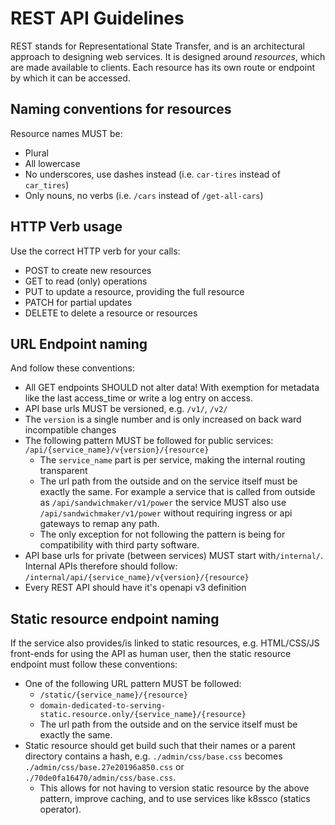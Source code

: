 # REST API Guidelines

REST stands for Representational State Transfer, and is an architectural approach to designing web services.
It is designed around _resources_, which are made available to clients.
Each resource has its own route or endpoint by which it can be accessed.

## Naming conventions for resources

Resource names MUST be:

 * Plural
 * All lowercase
 * No underscores, use dashes instead (i.e. `car-tires` instead of `car_tires`)
 * Only nouns, no verbs (i.e. `/cars` instead of `/get-all-cars`)


## HTTP Verb usage

Use the correct HTTP verb for your calls:

 * POST to create new resources
 * GET to read (only) operations
 * PUT to update a resource, providing the full resource
 * PATCH for partial updates
 * DELETE to delete a resource or resources


## URL Endpoint naming

And follow these conventions:

 * All GET endpoints SHOULD not alter data! With exemption for metadata like the last access_time or write a log entry on access.
 * API base urls MUST be versioned, e.g. `/v1/`, `/v2/`
 * The `version` is a single number and is only increased on back ward incompatible changes
 * The following pattern MUST be followed for public services: `/api/{service_name}/v{version}/{resource}`
    * The `service_name` part is per service, making the internal routing transparent   
    * The url path from the outside and on the service itself must be exactly the same. For example a service that is called from outside as `/api/sandwichmaker/v1/power` the service MUST also use `/api/sandwichmaker/v1/power` without requiring ingress or api gateways to remap any path.
    * The only exception for not following the pattern is being for compatibility with third party software.
 * API base urls for private (between services) MUST start with`/internal/`. Internal APIs therefore should follow: `/internal/api/{service_name}/v{version}/{resource}`
 * Every REST API should have it's openapi v3 definition


## Static resource endpoint naming

If the service also provides/is linked to static resources, e.g. HTML/CSS/JS front-ends for using the API as human user, then the static resource endpoint must follow these conventions:

 * One of the following URL pattern MUST be followed:
     * `/static/{service_name}/{resource}`
     * `domain-dedicated-to-serving-static.resource.only/{service_name}/{resource}`
   * The url path from the outside and on the service itself must be exactly the same.
 * Static resource should get build such that their names or a parent directory contains a hash, e.g. `./admin/css/base.css` becomes `./admin/css/base.27e20196a850.css` or `./70de0fa16470/admin/css/base.css`.
   * This allows for not having to version static resource by the above pattern, improve caching, and to use services like k8ssco (statics operator).
 
